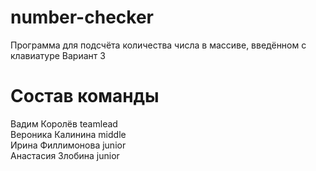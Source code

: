 # number-checker
Программа для подсчёта количества числа в массиве, введённом с клавиатуре
Вариант 3
# Состав команды
Вадим Королёв teamlead\
Вероника Калинина middle\
Ирина Филлимонова junior\
Анастасия Злобина junior
